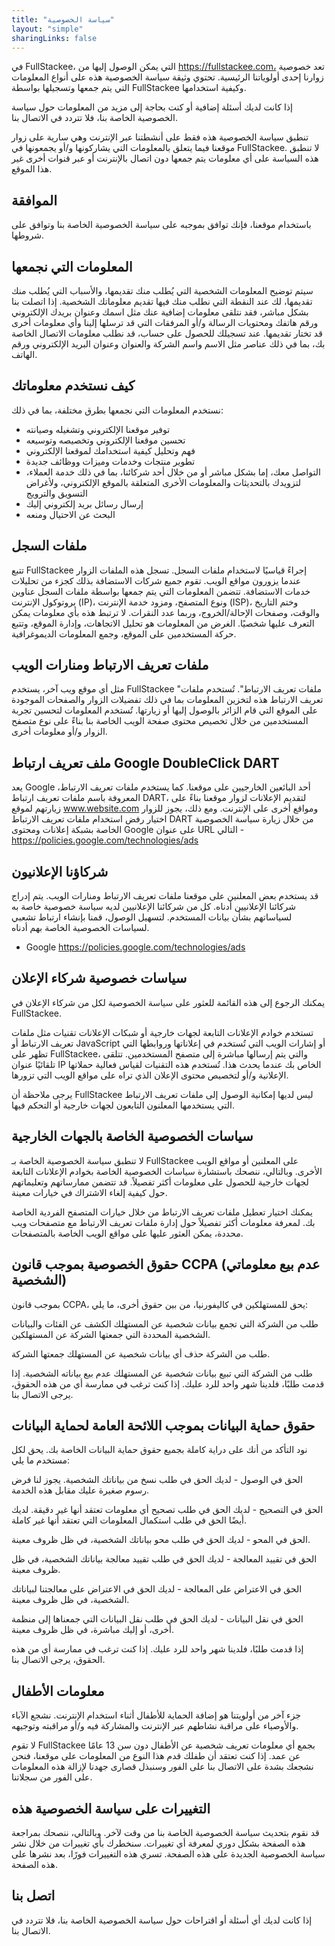 ```yaml
---
title: "سياسة الخصوصية"
layout: "simple"
sharingLinks: false
---
```


في FullStackee، التي يمكن الوصول إليها من https://fullstackee.com، تعد خصوصية زوارنا إحدى أولوياتنا الرئيسية. تحتوي وثيقة سياسة الخصوصية هذه على أنواع المعلومات التي يتم جمعها وتسجيلها بواسطة FullStackee وكيفية استخدامها.

إذا كانت لديك أسئلة إضافية أو كنت بحاجة إلى مزيد من المعلومات حول سياسة الخصوصية الخاصة بنا، فلا تتردد في الاتصال بنا.

تنطبق سياسة الخصوصية هذه فقط على أنشطتنا عبر الإنترنت وهي سارية على زوار موقعنا فيما يتعلق بالمعلومات التي يشاركونها و/أو يجمعونها في FullStackee. لا تنطبق هذه السياسة على أي معلومات يتم جمعها دون اتصال بالإنترنت أو عبر قنوات أخرى غير هذا الموقع.

## الموافقة

باستخدام موقعنا، فإنك توافق بموجبه على سياسة الخصوصية الخاصة بنا وتوافق على شروطها.

## المعلومات التي نجمعها

سيتم توضيح المعلومات الشخصية التي يُطلب منك تقديمها، والأسباب التي يُطلب منك تقديمها، لك عند النقطة التي نطلب منك فيها تقديم معلوماتك الشخصية.
إذا اتصلت بنا بشكل مباشر، فقد نتلقى معلومات إضافية عنك مثل اسمك وعنوان بريدك الإلكتروني ورقم هاتفك ومحتويات الرسالة و/أو المرفقات التي قد ترسلها إلينا وأي معلومات أخرى قد تختار تقديمها.
عند تسجيلك للحصول على حساب، قد نطلب معلومات الاتصال الخاصة بك، بما في ذلك عناصر مثل الاسم واسم الشركة والعنوان وعنوان البريد الإلكتروني ورقم الهاتف.

## كيف نستخدم معلوماتك

نستخدم المعلومات التي نجمعها بطرق مختلفة، بما في ذلك:

<ul>
<li>توفير موقعنا الإلكتروني وتشغيله وصيانته</li>
<li>تحسين موقعنا الإلكتروني وتخصيصه وتوسيعه</li>
<li>فهم وتحليل كيفية استخدامك لموقعنا الإلكتروني</li>
<li>تطوير منتجات وخدمات وميزات ووظائف جديدة</li>
<li>التواصل معك، إما بشكل مباشر أو من خلال أحد شركائنا، بما في ذلك خدمة العملاء، لتزويدك بالتحديثات والمعلومات الأخرى المتعلقة بالموقع الإلكتروني، ولأغراض التسويق والترويج</li>
<li>إرسال رسائل بريد إلكتروني إليك</li>
<li>البحث عن الاحتيال ومنعه</li>
</ul>

## ملفات السجل

تتبع FullStackee إجراءً قياسيًا لاستخدام ملفات السجل. تسجل هذه الملفات الزوار عندما يزورون مواقع الويب. تقوم جميع شركات الاستضافة بذلك كجزء من تحليلات خدمات الاستضافة. تتضمن المعلومات التي يتم جمعها بواسطة ملفات السجل عناوين بروتوكول الإنترنت (IP)، ونوع المتصفح، ومزود خدمة الإنترنت (ISP)، وختم التاريخ والوقت، وصفحات الإحالة/الخروج، وربما عدد النقرات. لا ترتبط هذه بأي معلومات يمكن التعرف عليها شخصيًا. الغرض من المعلومات هو تحليل الاتجاهات، وإدارة الموقع، وتتبع حركة المستخدمين على الموقع، وجمع المعلومات الديموغرافية.

## ملفات تعريف الارتباط ومنارات الويب

مثل أي موقع ويب آخر، يستخدم FullStackee "ملفات تعريف الارتباط". تُستخدم ملفات تعريف الارتباط هذه لتخزين المعلومات بما في ذلك تفضيلات الزوار والصفحات الموجودة على الموقع التي قام الزائر بالوصول إليها أو زيارتها. تُستخدم المعلومات لتحسين تجربة المستخدمين من خلال تخصيص محتوى صفحة الويب الخاصة بنا بناءً على نوع متصفح الزوار و/أو معلومات أخرى.

## ملف تعريف ارتباط Google DoubleClick DART

يعد Google أحد البائعين الخارجيين على موقعنا. كما يستخدم ملفات تعريف الارتباط، المعروفة باسم ملفات تعريف ارتباط DART، لتقديم الإعلانات لزوار موقعنا بناءً على زيارتهم لموقع www.website.com ومواقع أخرى على الإنترنت. ومع ذلك، يجوز للزوار اختيار رفض استخدام ملفات تعريف الارتباط DART من خلال زيارة سياسة الخصوصية الخاصة بشبكة إعلانات ومحتوى Google على عنوان URL التالي - <a href="https://policies.google.com/technologies/ads">https://policies.google.com/technologies/ads</a>

## شركاؤنا الإعلانيون

قد يستخدم بعض المعلنين على موقعنا ملفات تعريف الارتباط ومنارات الويب. يتم إدراج شركائنا الإعلانيين أدناه. كل من شركائنا الإعلانيين لديه سياسة خصوصية خاصة به لسياساتهم بشأن بيانات المستخدم. لتسهيل الوصول، قمنا بإنشاء ارتباط تشعبي لسياسات الخصوصية الخاصة بهم أدناه.

<ul>
<li>
Google
<a href="https://policies.google.com/technologies/ads">https://policies.google.com/technologies/ads</a>
</li>
</ul>

## سياسات خصوصية شركاء الإعلان

يمكنك الرجوع إلى هذه القائمة للعثور على سياسة الخصوصية لكل من شركاء الإعلان في FullStackee.

تستخدم خوادم الإعلانات التابعة لجهات خارجية أو شبكات الإعلانات تقنيات مثل ملفات تعريف الارتباط أو JavaScript أو إشارات الويب التي تُستخدم في إعلاناتها وروابطها التي تظهر على FullStackee، والتي يتم إرسالها مباشرة إلى متصفح المستخدمين. تتلقى تلقائيًا عنوان IP الخاص بك عندما يحدث هذا. تُستخدم هذه التقنيات لقياس فعالية حملاتها الإعلانية و/أو لتخصيص محتوى الإعلان الذي تراه على مواقع الويب التي تزورها.

يرجى ملاحظة أن FullStackee ليس لديها إمكانية الوصول إلى ملفات تعريف الارتباط التي يستخدمها المعلنون التابعون لجهات خارجية أو التحكم فيها.

## سياسات الخصوصية الخاصة بالجهات الخارجية

لا تنطبق سياسة الخصوصية الخاصة بـ FullStackee على المعلنين أو مواقع الويب الأخرى. وبالتالي، ننصحك باستشارة سياسات الخصوصية الخاصة بخوادم الإعلانات التابعة لجهات خارجية للحصول على معلومات أكثر تفصيلاً. قد تتضمن ممارساتهم وتعليماتهم حول كيفية إلغاء الاشتراك في خيارات معينة.

يمكنك اختيار تعطيل ملفات تعريف الارتباط من خلال خيارات المتصفح الفردية الخاصة بك. لمعرفة معلومات أكثر تفصيلاً حول إدارة ملفات تعريف الارتباط مع متصفحات ويب محددة، يمكن العثور عليها على مواقع الويب الخاصة بالمتصفحات.

## حقوق الخصوصية بموجب قانون CCPA (عدم بيع معلوماتي الشخصية)

بموجب قانون CCPA، يحق للمستهلكين في كاليفورنيا، من بين حقوق أخرى، ما يلي:

طلب من الشركة التي تجمع بيانات شخصية عن المستهلك الكشف عن الفئات والبيانات الشخصية المحددة التي جمعتها الشركة عن المستهلكين.

طلب من الشركة حذف أي بيانات شخصية عن المستهلك جمعتها الشركة.

طلب من الشركة التي تبيع بيانات شخصية عن المستهلك عدم بيع بياناته الشخصية.
إذا قدمت طلبًا، فلدينا شهر واحد للرد عليك. إذا كنت ترغب في ممارسة أي من هذه الحقوق، يرجى الاتصال بنا.

## حقوق حماية البيانات بموجب اللائحة العامة لحماية البيانات

نود التأكد من أنك على دراية كاملة بجميع حقوق حماية البيانات الخاصة بك. يحق لكل مستخدم ما يلي:

الحق في الوصول - لديك الحق في طلب نسخ من بياناتك الشخصية. يجوز لنا فرض رسوم صغيرة عليك مقابل هذه الخدمة.

الحق في التصحيح - لديك الحق في طلب تصحيح أي معلومات تعتقد أنها غير دقيقة. لديك أيضًا الحق في طلب استكمال المعلومات التي تعتقد أنها غير كاملة.

الحق في المحو - لديك الحق في طلب محو بياناتك الشخصية، في ظل ظروف معينة.

الحق في تقييد المعالجة - لديك الحق في طلب تقييد معالجة بياناتك الشخصية، في ظل ظروف معينة.

الحق في الاعتراض على المعالجة - لديك الحق في الاعتراض على معالجتنا لبياناتك الشخصية، في ظل ظروف معينة.

الحق في نقل البيانات - لديك الحق في طلب نقل البيانات التي جمعناها إلى منظمة أخرى، أو إليك مباشرة، في ظل ظروف معينة.

إذا قدمت طلبًا، فلدينا شهر واحد للرد عليك. إذا كنت ترغب في ممارسة أي من هذه الحقوق، يرجى الاتصال بنا.

## معلومات الأطفال

جزء آخر من أولويتنا هو إضافة الحماية للأطفال أثناء استخدام الإنترنت. نشجع الآباء والأوصياء على مراقبة نشاطهم عبر الإنترنت والمشاركة فيه و/أو مراقبته وتوجيهه.

لا تقوم FullStackee بجمع أي معلومات تعريف شخصية عن الأطفال دون سن 13 عامًا عن عمد. إذا كنت تعتقد أن طفلك قدم هذا النوع من المعلومات على موقعنا، فنحن نشجعك بشدة على الاتصال بنا على الفور وسنبذل قصارى جهدنا لإزالة هذه المعلومات على الفور من سجلاتنا.

## التغييرات على سياسة الخصوصية هذه

قد نقوم بتحديث سياسة الخصوصية الخاصة بنا من وقت لآخر. وبالتالي، ننصحك بمراجعة هذه الصفحة بشكل دوري لمعرفة أي تغييرات. سنخطرك بأي تغييرات من خلال نشر سياسة الخصوصية الجديدة على هذه الصفحة. تسري هذه التغييرات فورًا، بعد نشرها على هذه الصفحة.

## اتصل بنا

إذا كانت لديك أي أسئلة أو اقتراحات حول سياسة الخصوصية الخاصة بنا، فلا تتردد في الاتصال بنا.